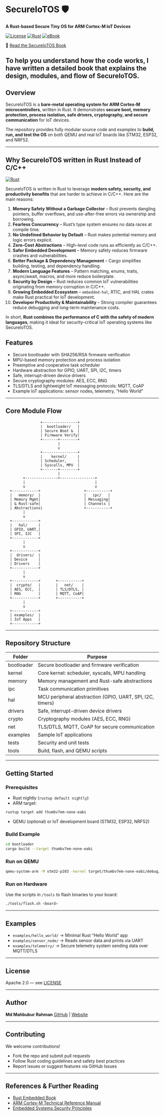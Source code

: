 # SecureIoTOS 🛡️

**A Rust-based Secure Tiny OS for ARM Cortex-M IoT Devices**

[![License](https://img.shields.io/badge/license-Apache%202.0-blue.svg)](LICENSE)
[![Rust](https://img.shields.io/badge/rust-nightly-orange.svg)](https://www.rust-lang.org/)
[![eBook](https://img.shields.io/badge/docs-eBook-brightgreen.svg)](https://www.amazon.com/dp/B0FPQDSHGQ)

📘 [Read the SecureIoTOS Book](https://www.amazon.com/dp/B0FPQDSHGQ)  

To help you understand how the code works, I have written a detailed book that explains the **design, modules, and flow of SecureIoTOS**.
---

## Overview

SecureIoTOS is a **bare-metal operating system for ARM Cortex-M microcontrollers**, written in Rust.
It demonstrates **secure boot, memory protection, process isolation, safe drivers, cryptography, and secure communication** for IoT devices.

The repository provides fully modular source code and examples to **build, run, and test the OS** on both QEMU and real IoT boards like STM32, ESP32, and NRF52.

---

## Why SecureIoTOS written in Rust Instead of C/C++
[![Rust](https://img.shields.io/badge/Rust-language-blue.svg)](https://www.rust-lang.org/)

SecureIoTOS is written in Rust to leverage **modern safety, security, and productivity benefits** that are harder to achieve in C/C++. Here are the main reasons:

1. **Memory Safety Without a Garbage Collector** – Rust prevents dangling pointers, buffer overflows, and use-after-free errors via ownership and borrowing.  
2. **Fearless Concurrency** – Rust’s type system ensures no data races at compile time.  
3. **No Undefined Behavior by Default** – Rust makes potential memory and logic errors explicit.  
4. **Zero-Cost Abstractions** – High-level code runs as efficiently as C/C++.  
5. **Safer Embedded Development** – Memory safety reduces firmware crashes and vulnerabilities.  
6. **Better Package & Dependency Management** – Cargo simplifies building, testing, and dependency handling.  
7. **Modern Language Features** – Pattern matching, enums, traits, async/await, macros, and more reduce boilerplate.  
8. **Security by Design** – Rust reduces common IoT vulnerabilities originating from memory corruption in C/C++.  
9. **Growing Embedded Ecosystem** – `embedded-hal`, RTIC, and HAL crates make Rust practical for IoT development.  
10. **Developer Productivity & Maintainability** – Strong compiler guarantees reduce debugging and long-term maintenance costs.  

In short, **Rust combines the performance of C with the safety of modern languages**, making it ideal for security-critical IoT operating systems like SecureIoTOS.


## Features

* Secure bootloader with SHA256/RSA firmware verification
* MPU-based memory protection and process isolation
* Preemptive and cooperative task scheduler
* Hardware abstraction for GPIO, UART, SPI, I2C, timers
* Safe, interrupt-driven device drivers
* Secure cryptography modules: AES, ECC, RNG
* TLS/DTLS and lightweight IoT messaging protocols: MQTT, CoAP
* Example IoT applications: sensor nodes, telemetry, “Hello World”

---

## Core Module Flow

```plaintext
                +----------------+
                |  bootloader/   |
                | Secure Boot &  |
                | Firmware Verify|
                +-------+--------+
                        |
                        v
                +----------------+
                |    kernel/     |
                | Scheduler,     |
                | Syscalls, MPU  |
                +-------+--------+
                        |
        +---------------+----------------+
        |                                |
        v                                v
  +------------+                    +-----------+
  |   memory/  |                    |   ipc/   |
  | Memory Mgmt|                    | Messaging|
  | & Rust-safe|                    | Channels |
  | Abstractions|                   +-----------+
        |
        v
  +------------+
  |   hal/     |
  | GPIO, UART,|
  | SPI, I2C   |
  +------------+
        |
        v
  +------------+
  |  drivers/  |
  | Device     |
  | Drivers    |
  +------------+
        |
        v
  +------------+       +-----------+
  |  crypto/   |       |   net/    |
  | AES, ECC,  |       | TLS/DTLS, |
  | RNG        |       | MQTT, CoAP|
  +------------+       +-----------+
        |
        v
  +------------+
  | examples/  |
  | IoT Apps   |
  +------------+
```

---

## Repository Structure

| Folder     | Purpose                                                   |
| ---------- | --------------------------------------------------------- |
| bootloader | Secure bootloader and firmware verification               |
| kernel     | Core kernel: scheduler, syscalls, MPU handling            |
| memory     | Memory management and Rust-safe abstractions              |
| ipc        | Task communication primitives                             |
| hal        | MCU peripheral abstraction (GPIO, UART, SPI, I2C, timers) |
| drivers    | Safe, interrupt-driven device drivers                     |
| crypto     | Cryptography modules (AES, ECC, RNG)                      |
| net        | TLS/DTLS, MQTT, CoAP for secure communication             |
| examples   | Sample IoT applications                                   |
| tests      | Security and unit tests                                   |
| tools      | Build, flash, and QEMU scripts                            |

---

## Getting Started

### Prerequisites

* Rust nightly (`rustup default nightly`)
* ARM target:

```bash
rustup target add thumbv7em-none-eabi
```

* QEMU (optional) or IoT development board (STM32, ESP32, NRF52)

### Build Example

```bash
cd bootloader
cargo build --target thumbv7em-none-eabi
```

### Run on QEMU

```bash
qemu-system-arm -M stm32-p103 -kernel target/thumbv7em-none-eabi/debug/bootloader
```

### Run on Hardware

Use the scripts in `/tools` to flash binaries to your board:

```bash
./tools/flash.sh <board>
```

---

## Examples

* `examples/hello_world/` → Minimal Rust “Hello World” app
* `examples/sensor_node/` → Reads sensor data and prints via UART
* `examples/telemetry/` → Secure telemetry system sending data over MQTT/DTLS

---

## License

Apache 2.0 — see [LICENSE](LICENSE)

---

## Author

**Md Mahbubur Rahman**
[GitHub](https://github.com/m-a-h-b-u-b) | [Website](https://m-a-h-b-u-b.github.io)

---

## Contributing

We welcome contributions!

* Fork the repo and submit pull requests
* Follow Rust coding guidelines and safety best practices
* Report issues or suggest features via GitHub Issues

---

## References & Further Reading

* [Rust Embedded Book](https://docs.rust-embedded.org/book/)
* [ARM Cortex-M Technical Reference Manual](https://developer.arm.com/documentation)
* [Embedded Systems Security Principles](https://nvlpubs.nist.gov/nistpubs/SpecialPublications/NIST.SP.800-183.pdf)
